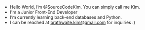 - Hello World, I’m @SourceCodeKim. You can simply call me Kim.
- I'm a Junior Front-End Developer
- I’m currently learning back-end databases and Python.
- I can be reached at brathwaite.kim@gmail.com for inquiries :)

<!---
SourceCodeKim/SourceCodeKim is a ✨ special ✨ repository because its `README.md` (this file) appears on your GitHub profile.
You can click the Preview link to take a look at your changes.
--->
